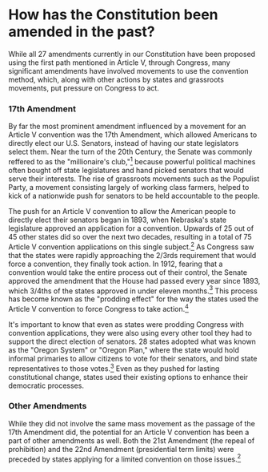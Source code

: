# How has the Constitution been amended in the past?

While all 27 amendments currently in our Constitution have been proposed using the first path mentioned in Article V, through Congress, many significant amendments have involved movements to use the convention method, which, along with other actions by states and grassroots movements, put pressure on Congress to act.

### 17th Amendment
By far the most prominent amendment influenced by a movement for an Article V convention was the 17th Amendment, which allowed Americans to directly elect our U.S. Senators, instead of having our state legislators select them. Near the turn of the 20th Century, the Senate was commonly reffered to as the "millionaire's club,"[<sup>1</sup>] because powerful political machines often bought off state legislatures and hand picked senators that would serve their interests. The rise of grassroots movements such as the Populist Party, a movement consisting largely of working class farmers, helped to kick of a nationwide push for senators to be held accountable to the people.

The push for an Article V convention to allow the American people to directly elect their senators began in 1893, when Nebraska's state legislature approved an application for a convention. Upwards of 25 out of 45 other states did so over the next two decades, resulting in a total of 75 Article V convention applications on this single subject.[<sup>2</sup>] As Congress saw that the states were rapidly approaching the 2/3rds requirement that would force a convention, they finally took action. In 1912, fearing that a convention would take the entire process out of their control, the Senate approved the amendment that the House had passed every year since 1893, which 3/4ths of the states approved in under eleven months.[<sup>3</sup>] This process has become known as the "prodding effect" for the way the states used the Article V convention to force Congress to take action.[<sup>4</sup>]

It's important to know that even as states were prodding Congress with convention applications, they were also using every other tool they had to support the direct election of senators. 28 states adopted what was known as the "Oregon System" or "Oregon Plan," where the state would hold informal primaries to allow citizens to vote for their senators, and bind state representatives to those votes.[<sup>3</sup>] Even as they pushed for lasting constitutional change, states used their existing options to enhance their democratic processes.

[<sup>1</sup>]: https://www.archives.gov/legislative/features/17th-amendment
[<sup>2</sup>]: https://wolf-pac.com/wp-content/themes/wolf-pac/img/resources/pdf_ABA_Full_Report.pdf
[<sup>3</sup>]: https://papers.ssrn.com/sol3/papers.cfm?abstract_id=2269077
[<sup>4</sup>]: https://wolf-pac.com/wp-content/themes/wolf-pac/img/resources/pdf_CRS_Historical_Perspectives.pdf

### Other Amendments
While they did not involve the same mass movement as the passage of the 17th Amendment did, the potential for an Article V convention has been a part of other amendments as well. Both the 21st Amendment (the repeal of prohibition) and the 22nd Amendment (presidential term limits) were preceded by states applying for a limited convention on those issues.[<sup>2</sup>]
